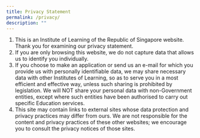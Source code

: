 ```yaml
---
title: Privacy Statement
permalink: /privacy/
description: ""
---
```




1.  This is an Institute of Learning of the Republic of Singapore website. Thank you for examining our privacy statement.
2.  If you are only browsing this website, we do not capture data that allows us to identify you individually.
3.  If you choose to make an application or send us an e-mail for which you provide us with personally identifiable data, we may share necessary data with other Institutes of Learning, so as to serve you in a most efficient and effective way, unless such sharing is prohibited by legislation. We will NOT share your personal data with non-Government entities, except where such entities have been authorised to carry out specific Education services.
4.  This site may contain links to external sites whose data protection and privacy practices may differ from ours. We are not responsible for the content and privacy practices of these other websites; we encourage you to consult the privacy notices of those sites.